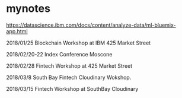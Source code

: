# mynotes
https://datascience.ibm.com/docs/content/analyze-data/ml-bluemix-app.html

2018/01/25 Blockchain Workshop at IBM 425 Market Street

2018/02/20-22 Index Conference Moscone

2018/02/28 Fintech Workshop at 425 Market Street

2018/03/8 South Bay Fintech Cloudinary Wokshop.

2018/03/15 Fintech Workshop at SouthBay Cloudinary

